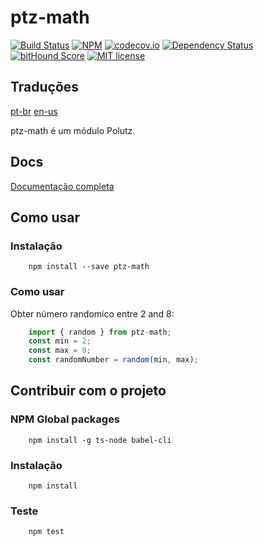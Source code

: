 # ptz-math

[![Build Status](https://travis-ci.org/angeloocana/ptz-math.svg)](https://travis-ci.org/angeloocana/ptz-math)
[![NPM](https://img.shields.io/npm/v/ptz-math.svg)](https://www.npmjs.com/package/ptz-math)
[![codecov.io](http://codecov.io/github/angeloocana/ptz-math/coverage.svg)](http://codecov.io/github/angeloocana/ptz-math)
[![Dependency Status](https://gemnasium.com/angeloocana/ptz-math.svg)](https://gemnasium.com/angeloocana/ptz-math)
[![bitHound Score](https://www.bithound.io/github/gotwarlost/istanbul/badges/score.svg)](https://www.bithound.io/github/angeloocana/ptz-math)
[![MIT license](http://img.shields.io/badge/license-MIT-brightgreen.svg)](http://opensource.org/licenses/MIT)

## Traduções
[pt-br](https://github.com/angeloocana/ptz-math/blob/master/README.pt-br.md)
[en-us](https://github.com/angeloocana/ptz-math/blob/master/README.md)

ptz-math é um módulo Polutz.

## Docs
[Documentação completa](https://angeloocana.github.io/ptz-math/)

## Como usar

### Instalação
```
    npm install --save ptz-math
```

### Como usar
Obter número randomico entre 2 and 8:
```js
    import { random } from ptz-math;
    const min = 2;
    const max = 8;
    const randomNumber = random(min, max);
```


## Contribuir com o projeto

### NPM Global packages
```
    npm install -g ts-node babel-cli
```

### Instalação
```
    npm install   
```

### Teste
```
    npm test
```
